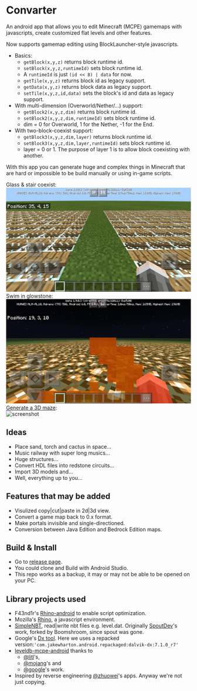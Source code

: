 # Convarter
An android app that allows you to edit Minecraft (MCPE) gamemaps with javascripts, create customized flat levels and other features.

Now supports gamemap editing using BlockLauncher-style javascripts.
* Basics:
  * `getBlock(x,y,z)` returns block runtime id.
  * `setBlock(x,y,z,runtimeId)` sets block runtime id.
  * A `runtimeId` is just `(id << 8) | data` for now.
  * `getTile(x,y,z)` returns block id as legacy support.
  * `getData(x,y,z)` returns block data as legacy support.
  * `setTile(x,y,z,id,data)` sets the block's id and data as legacy support.
* With multi-dimension (Overworld/Nether/...) support:
  * `getBlock2(x,y,z,dim)` returns block runtime id.
  * `setBlock2(x,y,z,dim,runtimeId)` sets block runtime id.
  * dim = 0 for Overworld, 1 for the Nether, -1 for the End.
* With two-block-coexist support:
  * `getBlock3(x,y,z,dim,layer)` returns block runtime id.
  * `setBlock3(x,y,z,dim,layer,runtimeId)` sets block runtime id.
  * layer = 0 or 1. The purpose of layer 1 is to allow block coexisting with another.

With this app you can generate huge and complex things in Minecraft that are hard
or impossible to be build manually or using in-game scripts.  

Glass & stair coexist:  
<img src="arts/screenshot00.jpg" alt="screenshot" width="800"/>  
Swim in glowstone:  
<img src="arts/screenshot01.jpg" alt="screenshot" width="800"/>  
[Generate a 3D maze](https://github.com/oO0oO0oO0o0o00/mcpe-3d-maze-generater):  
<img src="https://github.com/oO0oO0oO0o0o00/mcpe-3d-maze-generater/raw/master/scr0.jpg?raw=true"
alt="screenshot" width="800"/>  

## Ideas
* Place sand, torch and cactus in space...
* Music railway with super long musics...
* Huge structures...
* Convert HDL files into redstone circuits...
* Import 3D models and... 
* Well, everything up to you... 

## Features that may be added
* Visulized copy|cut|paste in 2d|3d view.
* Convert a game map back to 0.x format.
* Make portals invisible and single-directioned.
* Conversion between Java Edition and Bedrock Edition maps.

## Build & Install
* Go to [release page](https://github.com/oO0oO0oO0o0o00/Convarter/releases).
* You could clone and Build with Android Studio.
* This repo works as a backup, it may or may not be able to be opened on your PC.

## Library projects used
* F43nd1r's [Rhino-android](https://github.com/F43nd1r/rhino-android) to enable script optimization.
* Mozilla's [Rhino](https://developer.mozilla.org/en-US/docs/Mozilla/Projects/Rhino), a javascript
environment.
* [SimpleNBT](https://github.com/boomshroom/SimpleNBT), read|write nbt files e.g. level.dat.
Originally [SpoutDev](https://www.google.com/search?&q=spout.org)'s work, forked by
Boomshroom, since spout was gone.
* Google's [Dx tool](https://android.googlesource.com/platform/dalvik). Here we uses
a repacked version:`'com.jakewharton.android.repackaged:dalvik-dx:7.1.0_r7'`
* [leveldb-mcpe-android](https://github.com/oO0oO0oO0o0o00/leveldb-mcpe-android) thanks to
  * [@litl](https://github.com/litl/android-leveldb)'s,
  * [@mojang](https://github.com/Mojang/leveldb-mcpe)'s and
  * [@google](https://github.com/google/leveldb)'s work.
* Inspired by reverse engineering [@zhuowei](https://github.com/zhuowei)'s
apps. Anyway we're not just copying.
